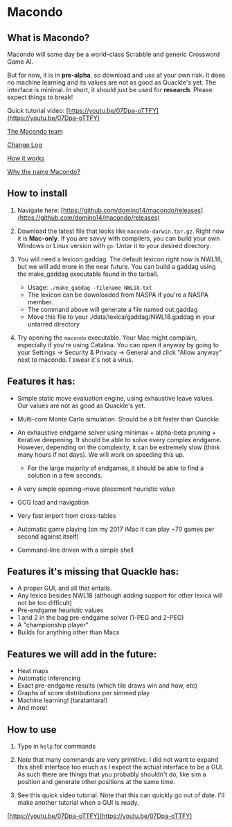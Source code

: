 # Macondo

## What is Macondo?

Macondo will some day be a world-class Scrabble and generic Crossword Game AI.

But for now, it is in **pre-alpha**, so download and use at your own risk. It does no machine learning and its values are not as good as Quackle's yet. The interface is minimal. In short, it should just be used for **research**. Please expect things to break!

Quick tutorial video: [https://youtu.be/07Dpa-oTTFY](https://youtu.be/07Dpa-oTTFY)

[The Macondo team](/macondo/team.html)

[Change Log](/macondo/changelog.html)

[How it works](/macondo/howitworks.html)

[Why the name Macondo?](/macondo/name.html)

## How to install

1. Navigate here: [https://github.com/domino14/macondo/releases](https://github.com/domino14/macondo/releases)

2. Download the latest file that looks like `macondo-darwin.tar.gz`. Right now it is **Mac-only**. If you are savvy with compilers, you can build your own Windows or Linux version with `go`. Untar it to your desired directory.

3. You will need a lexicon gaddag. The default lexicon right now is NWL18, but we will add more in the near future. You can build a gaddag using the make_gaddag executable found in the tarball.

   - Usage: `./make_gaddag -filename NWL18.txt`
   - The lexicon can be downloaded from NASPA if you're a NASPA member.
   - The command above will generate a file named out.gaddag
   - Move this file to your ./data/lexica/gaddag/NWL18.gaddag in your untarred directory

4. Try opening the `macondo` executable. Your Mac might complain, especially if you're using Catalina. You can open it anyway by going to your Settings -> Security & Privacy -> General and click "Allow anyway" next to macondo. I swear it's not a virus.

## Features it has:

- Simple static move evaluation engine, using exhaustive leave values. Our values are not as good as Quackle's yet.
- Multi-core Monte Carlo simulation. Should be a bit faster than Quackle.
- An exhaustive endgame solver using minimax + alpha-beta pruning + iterative deepening. It should be able to solve every complex endgame. However, depending on the complexity, it can be extremely slow (think many hours if not days). We will work on speeding this up.

  - For the large majority of endgames, it should be able to find a solution in a few seconds.

- A very simple opening-move placement heuristic value
- GCG load and navigation
- Very fast import from cross-tables
- Automatic game playing (on my 2017 iMac it can play ~70 games per second against itself)
- Command-line driven with a simple shell

## Features it's missing that Quackle has:

- A proper GUI, and all that entails.
- Any lexica besides NWL18 (although adding support for other lexica will not be too difficult)
- Pre-endgame heuristic values
- 1 and 2 in the bag pre-endgame solver (1-PEG and 2-PEG)
- A "championship player"
- Builds for anything other than Macs

## Features we will add in the future:

- Heat maps
- Automatic inferencing
- Exact pre-endgame results (which tile draws win and how, etc)
- Graphs of score distributions per simmed play
- Machine learning! (taratantara!)
- And more!

## How to use

1. Type in `help` for commands

2. Note that many commands are very primitive. I did not want to expand this shell interface too much as I expect the actual interface to be a GUI. As such there are things that you probably shouldn't do, like sim a position and generate other positions at the same time.

3. See this quick video tutorial. Note that this can quickly go out of date. I'll make another tutorial when a GUI is ready.

[https://youtu.be/07Dpa-oTTFY](https://youtu.be/07Dpa-oTTFY)
